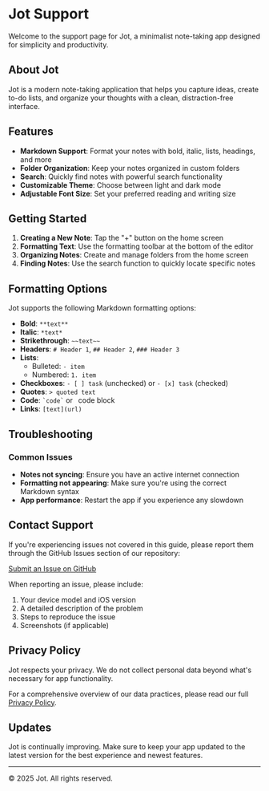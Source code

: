 # Jot Support

Welcome to the support page for Jot, a minimalist note-taking app designed for simplicity and productivity.

## About Jot

Jot is a modern note-taking application that helps you capture ideas, create to-do lists, and organize your thoughts with a clean, distraction-free interface.

## Features

- **Markdown Support**: Format your notes with bold, italic, lists, headings, and more
- **Folder Organization**: Keep your notes organized in custom folders
- **Search**: Quickly find notes with powerful search functionality
- **Customizable Theme**: Choose between light and dark mode
- **Adjustable Font Size**: Set your preferred reading and writing size

## Getting Started

1. **Creating a New Note**: Tap the "+" button on the home screen
2. **Formatting Text**: Use the formatting toolbar at the bottom of the editor
3. **Organizing Notes**: Create and manage folders from the home screen
4. **Finding Notes**: Use the search function to quickly locate specific notes

## Formatting Options

Jot supports the following Markdown formatting options:

- **Bold**: `**text**`
- **Italic**: `*text*`
- **Strikethrough**: `~~text~~`
- **Headers**: `# Header 1`, `## Header 2`, `### Header 3`
- **Lists**: 
  - Bulleted: `- item`
  - Numbered: `1. item`
- **Checkboxes**: `- [ ] task` (unchecked) or `- [x] task` (checked)
- **Quotes**: `> quoted text`
- **Code**: `` `code` `` or ``` ```code block``` ```
- **Links**: `[text](url)`

## Troubleshooting

### Common Issues

- **Notes not syncing**: Ensure you have an active internet connection
- **Formatting not appearing**: Make sure you're using the correct Markdown syntax
- **App performance**: Restart the app if you experience any slowdown

## Contact Support

If you're experiencing issues not covered in this guide, please report them through the GitHub Issues section of our repository:

[Submit an Issue on GitHub](https://github.com/LarryAlexander/jot-support/issues)

When reporting an issue, please include:
1. Your device model and iOS version
2. A detailed description of the problem
3. Steps to reproduce the issue
4. Screenshots (if applicable)

## Privacy Policy

Jot respects your privacy. We do not collect personal data beyond what's necessary for app functionality.

For a comprehensive overview of our data practices, please read our full [Privacy Policy](privacy-policy.html).

## Updates

Jot is continually improving. Make sure to keep your app updated to the latest version for the best experience and newest features.

---

© 2025 Jot. All rights reserved.
